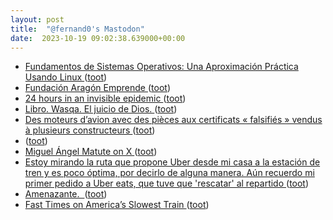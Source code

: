 ```yaml
---
layout: post
title:  "@fernand0's Mastodon"
date:  2023-10-19 09:02:38.639000+00:00
---
```

*  [Fundamentos de Sistemas Operativos: Una Aproximación Práctica Usando Linux ](https://honecomp.github.io/librossoo.htm) ([toot](https://mastodon.social/@fernand0/111260870812471304))
*  [
        Fundación Aragón Emprende     ](https://aragonemprende.com/sea/actividad/hola-sea2023) ([toot](https://mastodon.social/@fernand0/111260697836432544))
*  [24 hours in an invisible epidemic ](https://pudding.cool/2023/09/invisible-epidemic) ([toot](https://mastodon.social/@fernand0/111260592142197688))
*  [Libro. Wasqa. El juicio de Dios. ](https://fotografiasenmovimiento.wordpress.com/2023/10/04/libro-wasqa-el-juicio-de-dios) ([toot](https://mastodon.social/@fernand0/111260586268307765))
*  [Des moteurs d’avion avec des pièces aux certificats « falsifiés » vendus à plusieurs constructeurs ](https://www.leparisien.fr/economie/des-moteurs-davion-avec-des-pieces-aux-certificats-falsifies-vendus-a-plusieurs-constructeurs-04-09-2023-QDO3TFGL4BEZJNRYY5UWASA3XQ.ph) ([toot](https://mastodon.social/@fernand0/111260112431972544))
*  [ ](https://mastodon.social/@macosas) ([toot](https://mastodon.social/@fernand0/111260063790014254))
*  [Miguel Ángel Matute on X ](https://twitter.com/MatuteDuarte/status/170986469922169279) ([toot](https://mastodon.social/@fernand0/111257412283254364))
*  [Estoy mirando la ruta que propone Uber desde mi casa a la estación de tren y es poco óptima, por decirlo de alguna manera. Aún recuerdo mi primer pedido a Uber eats, que tuve que &#39;rescatar&#39; al repartido ](https://mastodon.social/@fernand0/111257365896706594) ([toot](https://mastodon.social/@fernand0/111257365896706594))
*  [Amenazante.  ](https://avecesunafoto.wordpress.com/2023/10/18/amenazante) ([toot](https://mastodon.social/@fernand0/111257229793565335))
*  [Fast Times on America’s Slowest Train ](https://longreads.com/2023/10/03/delights-of-train-travel-on-amtrak) ([toot](https://mastodon.social/@fernand0/111257125046928264))
